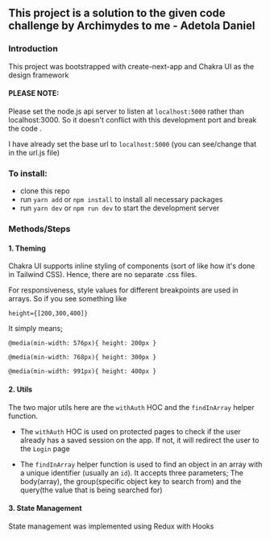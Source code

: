 ## This project is a solution to the given code challenge by Archimydes to me - Adetola Daniel

### Introduction

This project was bootstrapped with create-next-app and Chakra UI as the design framework

#### PLEASE NOTE:

Please set the node.js api server to listen at `localhost:5000` rather than localhost:3000. So it doesn't conflict with this development port and break the code .

I have already set the base url to `localhost:5000` (you can see/change that in the url.js file)

### To install:

- clone this repo
- run `yarn add` or `npm install` to install all necessary packages
- run `yarn dev` or `npm run dev` to start the development server

### Methods/Steps

#### 1. Theming

Chakra UI supports inline styling of components (sort of like how it's done in Tailwind CSS). Hence, there are no separate .css files.

For responsiveness, style values for different breakpoints are used in arrays. So if you see something like

`height={[200,300,400]}`

It simply means;

`@media(min-width: 576px){ height: 200px }`

`@media(min-width: 768px){ height: 300px }`

`@media(min-width: 991px){ height: 400px }`

#### 2. Utils

The two major utils here are the `withAuth` HOC and the `findInArray` helper function.

- The `withAuth` HOC is used on protected pages to check if the user already has a saved session on the app. If not, it will redirect the user to the `Login` page

- The `findInArray` helper function is used to find an object in an array with a unique identifier (usually an `id`). It accepts three parameters;
  The body(array), the group(specific object key to search from) and the query(the value that is being searched for)

#### 3. State Management

State management was implemented using Redux with Hooks
